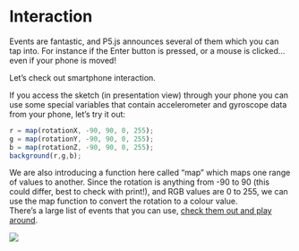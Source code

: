 # Interaction

Events are fantastic, and P5.js announces several of them which you can tap into. For instance if the Enter button is pressed, or a mouse is clicked… even if your phone is moved!

Let’s check out smartphone interaction.

If you access the sketch \(in presentation view\) through your phone you can use some special variables that contain accelerometer and gyroscope data from your phone, let’s try it out:

```javascript
r = map(rotationX, -90, 90, 0, 255);
g = map(rotationY, -90, 90, 0, 255);
b = map(rotationZ, -90, 90, 0, 255);
background(r,g,b);
```

We are also introducing a function here called “map” which maps one range of values to another. Since the rotation is anything from -90 to 90 \(this could differ, best to check with print!\), and RGB values are 0 to 255, we can use the map function to convert the rotation to a colour value.  
There’s a large list of events that you can use, [check them out and play around](https://p5js.org/reference/#group-Events).



![](https://lh6.googleusercontent.com/A5en_EN677r7gfUWVn1QMiUrbf1pBOb2SdciMz_P8mir0lTgdSJPcCbfn8d69PDhpjpCcz1tWtf4uVlC3wqa9Bh67JmY_8zJ-8PCy3WoWRKzuLkE1QBryAcL1nAO-NsNtcf69wuHfTk)

